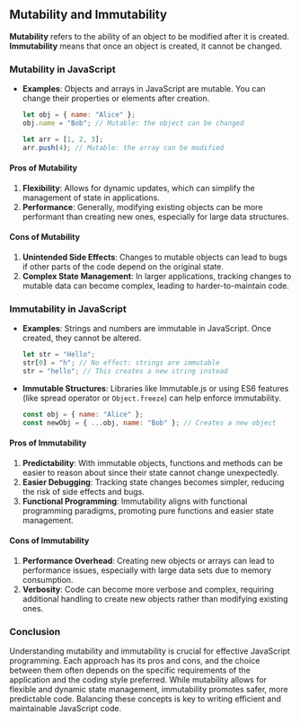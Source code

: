 

## Mutability and Immutability 

**Mutability** refers to the ability of an object to be modified after it is created. **Immutability** means that once an object is created, it cannot be changed.

### Mutability in JavaScript

- **Examples**: Objects and arrays in JavaScript are mutable. You can change their properties or elements after creation.

  ```javascript
  let obj = { name: "Alice" };
  obj.name = "Bob"; // Mutable: the object can be changed

  let arr = [1, 2, 3];
  arr.push(4); // Mutable: the array can be modified
  ```

#### Pros of Mutability

1. **Flexibility**: Allows for dynamic updates, which can simplify the management of state in applications.
2. **Performance**: Generally, modifying existing objects can be more performant than creating new ones, especially for large data structures.

#### Cons of Mutability

1. **Unintended Side Effects**: Changes to mutable objects can lead to bugs if other parts of the code depend on the original state.
2. **Complex State Management**: In larger applications, tracking changes to mutable data can become complex, leading to harder-to-maintain code.

### Immutability in JavaScript

- **Examples**: Strings and numbers are immutable in JavaScript. Once created, they cannot be altered.

  ```javascript
  let str = "Hello";
  str[0] = "h"; // No effect: strings are immutable
  str = "hello"; // This creates a new string instead
  ```

- **Immutable Structures**: Libraries like Immutable.js or using ES6 features (like spread operator or `Object.freeze`) can help enforce immutability.

  ```javascript
  const obj = { name: "Alice" };
  const newObj = { ...obj, name: "Bob" }; // Creates a new object
  ```

#### Pros of Immutability

1. **Predictability**: With immutable objects, functions and methods can be easier to reason about since their state cannot change unexpectedly.
2. **Easier Debugging**: Tracking state changes becomes simpler, reducing the risk of side effects and bugs.
3. **Functional Programming**: Immutability aligns with functional programming paradigms, promoting pure functions and easier state management.

#### Cons of Immutability

1. **Performance Overhead**: Creating new objects or arrays can lead to performance issues, especially with large data sets due to memory consumption.
2. **Verbosity**: Code can become more verbose and complex, requiring additional handling to create new objects rather than modifying existing ones.

### Conclusion

Understanding mutability and immutability is crucial for effective JavaScript programming. Each approach has its pros and cons, and the choice between them often depends on the specific requirements of the application and the coding style preferred. While mutability allows for flexible and dynamic state management, immutability promotes safer, more predictable code. Balancing these concepts is key to writing efficient and maintainable JavaScript code.